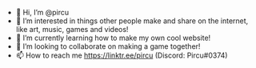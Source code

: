 - 👋 Hi, I’m @pircu
- 👀 I’m interested in things other people make and share on the internet, like art, music, games and videos!
- 🌱 I’m currently learning how to make my own cool website!
- 💞️ I’m looking to collaborate on making a game together!
- 📫 How to reach me https://linktr.ee/pircu (Discord: Pircu#0374)

<!---
pircu/pircu is a ✨ special ✨ repository because its `README.md` (this file) appears on your GitHub profile.
You can click the Preview link to take a look at your changes.
--->
